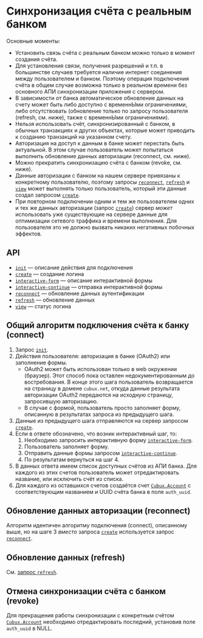 Синхронизация счёта с реальным банком
=====================================

Основные моменты:

*   Установить связь счёта с реальным банком можно только в момент
    создания счёта.
*   Для установления связи, получения разрешений и т.п. в большинстве
    случаев требуется наличие интернет соединения между пользователем и
    банком. Поэтому операция подключения счёта в общем случае возможна
    только в реальном времени без основного АПИ синхронизации приложения
    с сервером.
*   В зависимости от банка автоматическое обновление данных на счету
    может быть либо доступно с временнЫми ограничениями, либо
    отсутствовать (обновление только по запросу пользователя (refresh,
    см. ниже), также с временнЫми ограничениями).
*   Нельзя использовать счёт, синхронизированный с банком, в обычных
    транзакциях и других объектах, которые может приводить к созданию
    транзакций на указанном счету.
*   Авторизация на доступ к данным в банке может перестать быть
    актуальной. В этом случае пользователь может попытаться выполнить
    обновление данных авторизации (reconnect, см. ниже).
*   Можно прекратить синхронизацию счёта с банком (revoke, см. ниже).
*   Данные авторизации с банком на нашем сервере привязаны к конкретному
    пользователю, поэтому запросы [`reconnect`][api-reconnect],
    [`refresh`][api-refresh] и [`view`][api-view] может выполнять только
    пользователь, который эти данные создал запросом
    [`create`][api-create].
*   При повторном подключении одним и тем же пользователем одних и тех
    же данных авторизации (запрос [`create`][api-create]) сервер _может_
    использовать уже существующие на сервере данные для оптимизации
    сетевого траффика и времени выполнения. Для пользователя это не
    должно вызвать никаких негативных побочных эффектов.

## API

*   [`init`][api-init] — описание действия для подключения
*   [`create`][api-create] — создание логина
*   [`interactive-form`][api-interactive-form] — описание интерактивной
    формы
*   [`interactive-continue`][api-interactive-continue] — отправка
    интерактивной формы
*   [`reconnect`][api-reconnect] — обновление данных аутентификации
*   [`refresh`][api-refresh] — обновление данных
*   [`view`][api-view] — статус логина


## Общий алгоритм подключения счёта к банку (connect)

1.  Запрос [`init`][api-init].
2.  Действия пользователя: авторизация в банке (OAuth2) или заполнение
    формы.
    *   OAuth2 может быть использован только в web окружении (браузер).
        Этот способ пока оставлен недокументированным до востребования.
        В конце этого шага пользователь возвращается на страницу в
        домене `cubux.net`, откуда данные результата авторизации OAuth2
        передаются на исходную страницу, запросившую авторизацию.
    *   В случае с формой, пользователь просто заполняет форму,
        описанную в результатах запроса из предыдущего шага.
3.  Данные из предыдущего шага отправляются на сервер запросом
    [`create`][api-create].
4.  Если в ответе обозначено, что возник интерактивный шаг, то:
    1.  Необходимо запросить интерактивную форму
        [`interactive-form`][api-interactive-form].
    2.  Пользователь заполняет форму.
    3.  Отправить данные формы запросом
        [`interactive-continue`][api-interactive-continue].
    4.  По результатам вернуться на шаг 4.
5.  В данных ответа имеем список доступных счётов из АПИ банка. Для
    каждого из этих счетов пользователь может отредактировать название,
    или исключить счёт из списка.
6.  Для каждого из оставшихся счетов создаётся счет
    [`Cubux.Account`][Cubux.Account] с соответствующим названием и UUID
    счёта банка в поле `auth_uuid`.

## Обновление данных авторизации (reconnect)

Алгоритм идентичен алгоритму подключения (connect), описанному выше, но
на шаге 3 _вместо_ запроса [`create`][api-create] используется запрос
[`reconnect`][api-reconnect].


## Обновление данных (refresh)

См. [запрос `refresh`][api-refresh].


## Отмена синхронизации счёта с банком (revoke)

Для прекращения работы синхронизации с конкретным счётом
[`Cubux.Account`][Cubux.Account] необходимо отредактировать последний,
установив поле `auth_uuid` в NULL.


[api-create]: ./create.md
[api-init]: ./init.md
[api-interactive-continue]: ./interactive-continue.md
[api-interactive-form]: ./interactive-form.md
[api-reconnect]: ./reconnect.md
[api-refresh]: ./refresh.md
[api-view]: ./view.md
[Cubux.Account]: ../type/team/account.md
